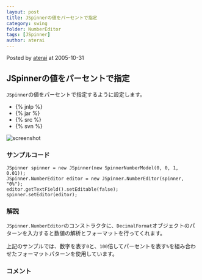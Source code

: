 ```yaml
---
layout: post
title: JSpinnerの値をパーセントで指定
category: swing
folder: NumberEditor
tags: [JSpinner]
author: aterai
---
```


Posted by [aterai](http://terai.xrea.jp/aterai.html) at 2005-10-31

## JSpinnerの値をパーセントで指定
`JSpinner`の値をパーセントで指定するように設定します。

- {% jnlp %}
- {% jar %}
- {% src %}
- {% svn %}

<!-- dummy comment line for breaking list -->

![screenshot](https://lh4.googleusercontent.com/_9Z4BYR88imo/TQTQecBWSoI/AAAAAAAAAfo/IOSdDmzOIBs/s800/NumberEditor.png)

### サンプルコード
<pre class="prettyprint"><code>JSpinner spinner = new JSpinner(new SpinnerNumberModel(0, 0, 1, 0.01));
JSpinner.NumberEditor editor = new JSpinner.NumberEditor(spinner, "0%");
editor.getTextField().setEditable(false);
spinner.setEditor(editor);
</code></pre>

### 解説
`JSpinner.NumberEditor`のコンストラクタに、`DecimalFormat`オブジェクトのパターンを入力すると数値の解析とフォーマットを行ってくれます。

上記のサンプルでは、数字を表す`0`と、`100`倍してパーセントを表す`%`を組み合わせたフォーマットパターンを使用しています。

### コメント
